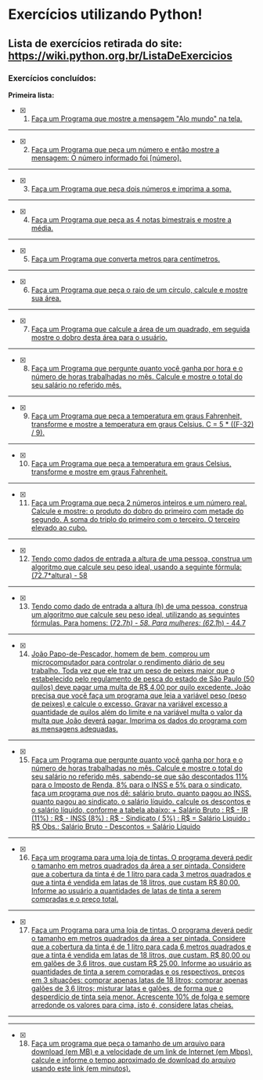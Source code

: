 # Exercícios utilizando Python!
 ## Lista de exercícios retirada do site: https://wiki.python.org.br/ListaDeExercicios
 ### Exercícios concluídos:
 **Primeira lista:**
 - [x] 1. [Faça um Programa que mostre a mensagem "Alo mundo" na tela.](https://github.com/PedroSantana2/exercicios-em-python/blob/main/primeira_lista/a_ex1.py)
 ---
 - [x] 2. [Faça um Programa que peça um número e então mostre a mensagem: O número informado foi [número].](https://github.com/PedroSantana2/exercicios-em-python/blob/main/primeira_lista/a_ex2.py)
 ---
 - [x] 3. [Faça um Programa que peça dois números e imprima a soma.](https://github.com/PedroSantana2/exercicios-em-python/blob/main/primeira_lista/a_ex3.py)
 ---
 - [x] 4. [Faça um Programa que peça as 4 notas bimestrais e mostre a média.](https://github.com/PedroSantana2/exercicios-em-python/blob/main/primeira_lista/a_ex4.py)
 ---
 - [x] 5. [Faça um Programa que converta metros para centímetros.](https://github.com/PedroSantana2/exercicios-em-python/blob/main/primeira_lista/a_ex5.py)
 ---
 - [x] 6. [Faça um Programa que peça o raio de um círculo, calcule e mostre sua área.](https://github.com/PedroSantana2/exercicios-em-python/blob/main/primeira_lista/a_ex6.py)
 ---
 - [x] 7. [Faça um Programa que calcule a área de um quadrado, em seguida mostre o dobro desta área para o usuário.](https://github.com/PedroSantana2/exercicios-em-python/blob/main/primeira_lista/a_ex7.py)
 ---
 - [x] 8. [Faça um Programa que pergunte quanto você ganha por hora e o número de horas trabalhadas no mês. Calcule e mostre o total do seu salário no referido mês.](https://github.com/PedroSantana2/exercicios-em-python/blob/main/primeira_lista/a_ex8.py)
 ---
 - [x] 9. [Faça um Programa que peça a temperatura em graus Fahrenheit, transforme e mostre a temperatura em graus Celsius. C = 5 * ((F-32) / 9).](https://github.com/PedroSantana2/exercicios-em-python/blob/main/primeira_lista/a_ex9.py)
 ---
 - [x] 10. [Faça um Programa que peça a temperatura em graus Celsius, transforme e mostre em graus Fahrenheit.](https://github.com/PedroSantana2/exercicios-em-python/blob/main/primeira_lista/b_ex10.py)
 ---
 - [x] 11. [Faça um Programa que peça 2 números inteiros e um número real. Calcule e mostre: o produto do dobro do primeiro com metade do segundo. A soma do triplo do primeiro com o terceiro. O terceiro elevado ao cubo.](https://github.com/PedroSantana2/exercicios-em-python/blob/main/primeira_lista/b_ex11.py)
---
 - [x] 12. [Tendo como dados de entrada a altura de uma pessoa, construa um algoritmo que calcule seu peso ideal, usando a seguinte fórmula: (72.7*altura) - 58](https://github.com/PedroSantana2/exercicios-em-python/blob/main/primeira_lista/b_ex12.py)
 ---
 - [x] 13. [Tendo como dado de entrada a altura (h) de uma pessoa, construa um algoritmo que calcule seu peso ideal, utilizando as seguintes fórmulas. Para homens: (72.7*h) - 58. Para mulheres: (62.1*h) - 44.7](https://github.com/PedroSantana2/exercicios-em-python/blob/main/primeira_lista/b_ex13.py)
 --- 
 - [x] 14. [João Papo-de-Pescador, homem de bem, comprou um microcomputador para controlar o rendimento diário de seu trabalho. Toda vez que ele traz um peso de peixes maior que o estabelecido pelo regulamento de pesca do estado de São Paulo (50 quilos) deve pagar uma multa de R$ 4,00 por quilo excedente. João precisa que você faça um programa que leia a variável peso (peso de peixes) e calcule o excesso. Gravar na variável excesso a quantidade de quilos além do limite e na variável multa o valor da multa que João deverá pagar. Imprima os dados do programa com as mensagens adequadas.](https://github.com/PedroSantana2/exercicios-em-python/blob/main/primeira_lista/b_ex14.py)
 --- 
 - [x] 15. [Faça um Programa que pergunte quanto você ganha por hora e o número de horas trabalhadas no mês. Calcule e mostre o total do seu salário no referido mês, sabendo-se que são descontados 11% para o Imposto de Renda, 8% para o INSS e 5% para o sindicato, faça um programa que nos dê: salário bruto. quanto pagou ao INSS. quanto pagou ao sindicato. o salário líquido. calcule os descontos e o salário líquido, conforme a tabela abaixo: + Salário Bruto : R$ - IR (11%) : R$ - INSS (8%) : R$ - Sindicato ( 5%) : R$ = Salário Liquido : R$ Obs.: Salário Bruto - Descontos = Salário Líquido](https://github.com/PedroSantana2/exercicios-em-python/blob/main/primeira_lista/b_ex15.py)
 ---
 - [x] 16. [Faça um programa para uma loja de tintas. O programa deverá pedir o tamanho em metros quadrados da área a ser pintada. Considere que a cobertura da tinta é de 1 litro para cada 3 metros quadrados e que a tinta é vendida em latas de 18 litros, que custam R$ 80,00. Informe ao usuário a quantidades de latas de tinta a serem compradas e o preço total.](https://github.com/PedroSantana2/exercicios-em-python/blob/main/primeira_lista/b_ex16.py)
 ---
 - [x] 17. [Faça um Programa para uma loja de tintas. O programa deverá pedir o tamanho em metros quadrados da área a ser pintada. Considere que a cobertura da tinta é de 1 litro para cada 6 metros quadrados e que a tinta é vendida em latas de 18 litros, que custam. R$ 80,00 ou em galões de 3,6 litros, que custam R$ 25,00. Informe ao usuário as quantidades de tinta a serem compradas e os respectivos. preços em 3 situações: comprar apenas latas de 18 litros; comprar apenas galões de 3,6 litros; misturar latas e galões, de forma que o desperdício de tinta seja menor. Acrescente 10% de folga e sempre arredonde os valores para cima, isto é, considere latas cheias.](https://github.com/PedroSantana2/exercicios-em-python/blob/main/primeira_lista/b_ex17.py)
 ---
 ---
 - [x] 18. [Faça um programa que peça o tamanho de um arquivo para download (em MB) e a velocidade de um link de Internet (em Mbps), calcule e informe o tempo aproximado de download do arquivo usando este link (em minutos).](https://github.com/PedroSantana2/exercicios-em-python/blob/main/primeira_lista/b_ex18.py)


